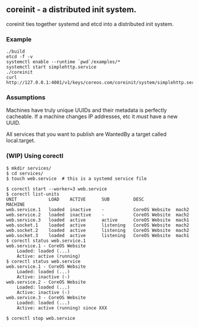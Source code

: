## coreinit - a distributed init system.

coreinit ties together systemd and etcd into a distributed init system.

### Example

```
./build
etcd -f -v
systemctl enable --runtime `pwd`/examples/*
systemctl start simplehttp.service
./coreinit
curl http://127.0.0.1:4001/v1/keys/coreos.com/coreinit/system/simplehttp.service/
```

### Assumptions

Machines have truly unique UUIDs and their metadata is perfectly cacheable.
If a machine changes IP addresses, etc it *must* have a new UUID.

All services that you want to publish are WantedBy a target called
local.target.

### (WIP) Using corectl

```
$ mkdir services/
$ cd services/
$ touch web.service  # this is a systemd service file

$ corectl start --worker=3 web.service
$ corectl list-units
UNIT			LOAD	ACTIVE		SUB			DESC       		MACHINE
web.service.1	loaded	inactive	-			CoreOS Website  mach2
web.service.2	loaded	inactive	-			CoreOS Website  mach2
web.service.3	loaded	active		active		CoreOS Website  mach1
web.socket.1	loaded  active  	listening	CoreOS Website 	mach2
web.socket.2	loaded  active  	listening  	CoreOS Website 	mach2
web.socket.3	loaded  active  	listening  	CoreOS Website 	mach1
$ corectl status web.service.1
web.service.1 - CoreOS Website
	Loaded: loaded (...)
	Active: active (running)
$ corectl status web.service
web.service.1 - CoreOS Website
	Loaded: loaded (...)
	Active: inactive (-)
web.service.2 - CoreOS Website
	Loaded: loaded (...)
	Active: inactive (-)
web.service.3 - CoreOS Website
	Loaded: loaded (...)
	Active: active (running) since XXX

$ corectl stop web.service
```
